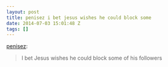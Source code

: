 ```yaml
---
layout: post
title: penisez i bet jesus wishes he could block some
date: 2014-07-03 15:01:48 Z
tags: []
---
```

[penisez](http://penisez.tumblr.com/post/76685058407/i-bet-jesus-wishes-he-could-block-some-of-his):

> I bet Jesus wishes he could block some of his followers
